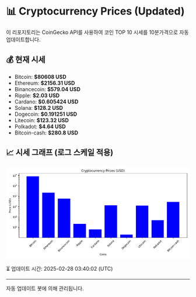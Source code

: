 
# 📊 Cryptocurrency Prices (Updated)

이 리포지토리는 CoinGecko API를 사용하여 코인 TOP 10 시세를 10분가격으로 자동 업데이트합니다.

## 💰 현재 시세
- Bitcoin: **$80608 USD**
- Ethereum: **$2156.31 USD**
- Binancecoin: **$579.04 USD**
- Ripple: **$2.03 USD**
- Cardano: **$0.605424 USD**
- Solana: **$128.2 USD**
- Dogecoin: **$0.191251 USD**
- Litecoin: **$123.32 USD**
- Polkadot: **$4.64 USD**
- Bitcoin-cash: **$280.8 USD**

## 📈 시세 그래프 (로그 스케일 적용)
![Crypto Prices](crypto_prices.png)

⏳ 업데이트 시간: 2025-02-28 03:40:02 (UTC)

---
자동 업데이트 봇에 의해 관리됩니다.
